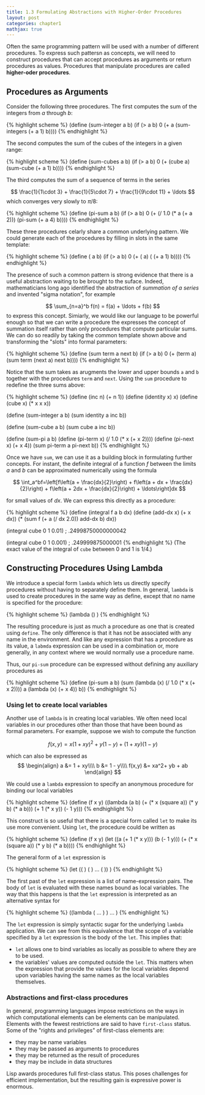 ```yaml
---
title: 1.3 Formulating Abstractions with Higher-Order Procedures
layout: post
categories: chapter1
mathjax: true
---
```


Often the same programming pattern will be used with a number of
different procedures. To express such pattersn as concepts, we will
need to construct procedures that can accept procedures as arguments
or return procedures as values. Procedures that manipulate procedures
are called __higher-oder procedures__.

## Procedures as Arguments
Consider the following three procedures. The first computes the sum of
the integers from $a$ through $b$:

{% highlight scheme %}
(define (sum-integer a b)
    (if (> a b) 0 (+ a (sum-integers (+ a 1) b))))
{% endhighlight %}

The second computes the sum of the cubes of the integers in a given
range:

{% highlight scheme %}
(define (sum-cubes a b)
    (if (> a b) 0 (+ (cube a) (sum-cube (+ a 1) b))))
{% endhighlight %}

The third computes the sum of a sequence of terms in the series

$$
\frac{1}{1\cdot 3} + \frac{1}{5\cdot 7} + \frac{1}{9\cdot 11} + \ldots
$$
which converges very slowly to  $\pi/8$:

{% highlight scheme %}
(define (pi-sum a b)
    (if (> a b)
        0
        (+ (/ 1.0 (* a (+ a 2))) (pi-sum (+ a 4) b))))
{% endhighlight %}

These three procedures celarly share a common underlying pattern. We
could generate each of the procedures by filling in slots in the same
template:

{% highlight scheme %}
(define (<name> a b)
    (if (> a b)
        0
        (+ (<term> a)
           (<name> (+ a 1) b))))
{% endhighlight %}

The presence of such a common pattern is strong evidence that there is
a useful abstraction waiting to be brought to the suface. Indeed,
mathematicians long ago identified the abstraction of _summation of
a series_ and invented "sigma notation", for example

$$
\sum_{n=a}^b f(n) = f(a) + \ldots + f(b)
$$
to express this concept. Simiarly, we would like our language to be
powerful enough so that we can write a procedure the expresses the
concept of summation itself rather than only procedures that compute
particular sums. We can do so readily by taking the common template
shown above and transforming the "slots" into formal parameters:

{% highlight scheme %}
(define (sum term a next b)
    (if (> a b)
        0
        (+ (term a)
           (sum term (next a) next b))))
{% endhighlight %}

Notice that the sum takes as arugments the lower and upper bounds `a`
and `b` together with the procedures `term` and `next`. Using the `sum`
procedure to redefine the three sums above:

{% highlight scheme %}
(define (inc n) (+ n 1))
(define (identity x) x)
(define (cube x) (* x x x))

(define (sum-integer a b)
    (sum identity a inc b))

(define (sum-cube a b)
     (sum cube a inc b))

(define (sum-pi a b)
    (define  (pi-term x)
        (/ 1.0 (* x (+ x 2))))
    (define (pi-next x)
        (+ x 4))
    (sum pi-term a pi-next b))
{% endhighlight %}

Once we have `sum`, we can use it as a building block in formulating
further concepts. For instant, the definite integral of a function $f$
between the limits $a$ and $b$ can be approximated numerically using
the formula

$$
\int_a^bf=\left[f\left(a + \frac{dx}{2}\right) +
    f\left(a + dx + \frac{dx}{2}\right) +
    f\left(a + 2dx + \frac{dx}{2}\right) + \ldots\right]dx
$$

for small values of $dx$. We can express this directly as a procedure:

{% highlight scheme %}
(define (integral f a b dx)
    (define (add-dx x) (+ x dx))
    (* (sum f (+ a (/ dx 2.0)) add-dx b) dx))

(integral cube 0 1 0.01)
; .24998750000000042

(integral cube 0 1 0.001)
; .249999875000001
{% endhighlight %}
(The exact value of the integral of `cube` between 0 and 1 is 1/4.)

## Constructing Procedures Using Lambda

We introduce a special form `lambda` which  lets us directly specify
procedures without having to separately define them. In general,
`lambda` is used to create procedures in the same way as define,
except that no name is specified for the procedure:

{% highlight scheme %}
(lambda (<formal-parameters>) <body>)
{% endhighlight %}

The resulting procedure is just as much a procedure as one that is
created using `define`. The only difference is that it has not be
associated with any name in the environment. And like any expression
that has a procedure as its value, a `labmda` expression can be used
in a combination or, more generally, in any context where we would
normally use a procedure name.

Thus, our `pi-sum` procedure can be expressed without defining any
auxiliary procedures as

{% highlight scheme %}
(define (pi-sum a b)
    (sum (lambda (x) (/ 1.0 (* x (+ x 2))))
         a
         (lambda (x) (+ x 4))
         b))
{% endhighlight %}

### Using let to create local variables
Another use of `lambda` is in creating local variables. We often need
local variables in our procedures other than those that have been
bound as formal parameters. For example, suppose we wish to compute
the function

$$
f(x, y) = x(1+xy)^2 + y(1-y) + (1+xy)(1-y)
$$

which can also be expressed as
$$
\begin{align}
a &= 1 + xy\\\\
b &= 1 - y\\\\
f(x,y) &= xa^2+ yb + ab
\end{align}
$$

We could use a `lambda` expression to specify an anonymous procedure
for binding our local variables

{% highlight scheme %}
(define (f x y)
    ((lambda (a b)
             (+ (* x (square a))
                (* y b)
                (* a b)))
     (+ 1 (* x y))
     (- 1 y)))
{% endhighlight %}

This construct is so useful that there is a special form called `let`
to make its use more convenient. Using `let`, the procedure could be
written as

{% highlight scheme %}
(define (f x y)
    (let ((a (+ 1 (* x y)))
          (b (- 1 y)))
         (+ (* x (square a))
            (* y b)
            (* a b))))
{% endhighlight %}

The general form of a `let` expression is

{% highlight scheme %}
(let ((<var1> <exp1>)
      (<var2> <exp2>)
      ...
      (<varn> <expn>))
     <body>)
{% endhighlight %}

The first past of the `let` expression is a list of name-expression
pairs. The body of `let` is evaluated with these names bound as local
variables. The way that this happens is that the `let` expression is
interpreted as an alternative syntax for

{% highlight scheme %}
((lambda (<var1> ... <varn>) <body>)
 <exp1>
 ...
 <expn>)
{% endhighlight %}

The `let` expression is simply syntactic sugar for the underlying
`lambda` application. We can see from this equivalence that the scope
of a variable specified by a `let` expression is the body of the `let`.
This implies that:

- `let` allows one to bind variables as locally as possible to where
  they are to be used.
- the variables' values are computed outside the `let`. This matters
  when the expression that provide the values for the local variables
  depend upon variables having the same names as the local variables
  themselves.

### Abstractions and first-class procedures
In general, programming languages impose restrictions on the ways in
which computational elements can be elements can be manipulated.
Elements with the fewest restrictions are said to have
`first-class` status. Some of the "rights and privileges" of
first-class elements are:
- they may be name variables
- they may be passed as arguments to procedures
- they may be returned as the result of procedures
- they may be include in data structures

Lisp awards procedures full first-class status. This poses challenges
for efficient implementation, but the resulting gain is expressive
power is enormous.

